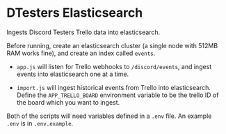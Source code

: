 # DTesters Elasticsearch

Ingests Discord Testers Trello data into elasticsearch.

Before running, create an elasticsearch cluster (a single node with 512MB RAM works fine), and create an index called `events`.

* `app.js` will listen for Trello webhooks to `/discord/events`, and ingest events into elasticsearch one at a time.

* `import.js` will ingest historical events from Trello into elasticsearch. Define the `APP_TRELLO_BOARD` environment variable to be the trello ID of the board which you want to ingest.

Both of the scripts will need variables defined in a `.env` file. An example `.env` is in `.env.example`.
